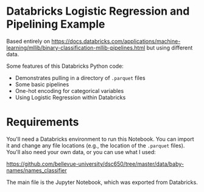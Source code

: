 # Databricks Logistic Regression and Pipelining Example

Based entirely on https://docs.databricks.com/applications/machine-learning/mllib/binary-classification-mllib-pipelines.html but using different data.

Some features of this Databricks Python code:

* Demonstrates pulling in a directory of `.parquet` files
* Some basic pipelines 
* One-hot encoding for categorical variables
* Using Logistic Regression within Databricks

# Requirements
You'll need a Databricks environment to run this Notebook. You can import it and change any file locations (e.g., the location of the `.parquet` files). You'll also need your own data, or you can use what I used:

https://github.com/bellevue-university/dsc650/tree/master/data/baby-names/names_classifier

The main file is the Jupyter Notebook, which was exported from Databricks. 
